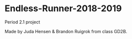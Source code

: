 # Endless-Runner-2018-2019

Period 2.1 project

Made by Juda Hensen & Brandon Ruigrok from class GD2B.
